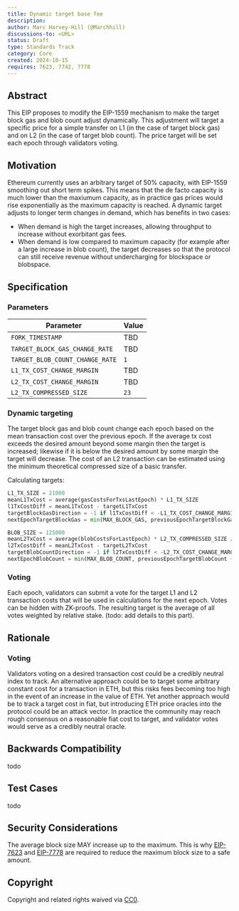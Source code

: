 ```yaml
---
title: Dynamic target base fee
description: 
author: Marc Harvey-Hill (@Marchhill)
discussions-to: <URL>
status: Draft
type: Standards Track
category: Core
created: 2024-10-15
requires: 7623, 7742, 7778
---
```


## Abstract

This EIP proposes to modify the EIP-1559 mechanism to make the target block gas and blob count adjust dynamically. This adjustment will target a specific price for a simple transfer on L1 (in the case of target block gas) and on L2 (in the case of target blob count). The price target will be set each epoch through validators voting.

## Motivation

Ethereum currently uses an arbitrary target of 50% capacity, with EIP-1559 smoothing out short term spikes. This means that the de facto capacity is much lower than the maxiumum capacity, as in practice gas prices would rise exponentially as the maximum capacity is reached. A dynamic target adjusts to longer term changes in demand, which has benefits in two cases:
- When demand is high the target increases, allowing throughput to increase without exorbitant gas fees.
- When demand is low compared to maximum capacity (for example after a large increase in blob count), the target decreases so that the protocol can still receive revenue without undercharging for blockspace or blobspace.

## Specification

### Parameters

| Parameter | Value |
| - | - |
| `FORK_TIMESTAMP` | TBD |
| `TARGET_BLOCK_GAS_CHANGE_RATE` | TBD |
| `TARGET_BLOB_COUNT_CHANGE_RATE` | `1` |
| `L1_TX_COST_CHANGE_MARGIN` | TBD |
| `L2_TX_COST_CHANGE_MARGIN` | TBD |
| `L2_TX_COMPRESSED_SIZE` | `23` |

### Dynamic targeting

The target block gas and blob count change each epoch based on the mean transaction cost over the previous epoch. If the average tx cost exceeds the desired amount beyond some margin then the target is increased; likewise if it is below the desired amount by some margin the target will decrease. The cost of an L2 transaction can be estimated using the minimum theoretical compressed size of a basic transfer.

Calculating targets:

```python
L1_TX_SIZE = 21000
meanL1TxCost = average(gasCostsForTxsLastEpoch) * L1_TX_SIZE
l1TxCostDiff = meanL1TxCost - targetL1TxCost
targetBlockGasDirection = -1 if l1TxCostDiff < -L1_TX_COST_CHANGE_MARGIN else (1 if l1TxCostDiff > L1_TX_COST_CHANGE_MARGIN else 0)
nextEpochTargetBlockGas = min(MAX_BLOCK_GAS, previousEpochTargetBlockGas + (targetBlockGasDirection * TARGET_BLOCK_GAS_CHANGE_RATE))

BLOB_SIZE = 125000
meanL2TxCost = average(blobCostsForLastEpoch) * L2_TX_COMPRESSED_SIZE / BLOB_SIZE
l2TxCostDiff = meanL2TxCost - targetL2TxCost
targetBlobCountDirection = -1 if l2TxCostDiff < -L2_TX_COST_CHANGE_MARGIN else (1 if l2TxCostDiff > L2_TX_COST_CHANGE_MARGIN else 0)
nextEpochBlobCount = min(MAX_BLOB_COUNT, previousEpochTargetBlobCount + (targetBlobCountDirection * TARGET_BLOB_COUNT_CHANGE_RATE))
```

### Voting

Each epoch, validators can submit a vote for the target L1 and L2 transaction costs that will be used in calculations for the next epoch. Votes can be hidden with ZK-proofs. The resulting target is the average of all votes weighted by relative stake. (todo: add details to this part).

## Rationale

### Voting

Validators voting on a desired transaction cost could be a credibly neutral index to track. An alternative approach could be to target some arbitrary constant cost for a transaction in ETH, but this risks fees becoming too high in the event of an increase in the value of ETH. Yet another approach would be to track a target cost in fiat, but introducing ETH price oracles into the protocol could be an attack vector. In practice the community may reach rough consensus on a reasonable fiat cost to target, and validator votes would serve as a credibly neutral oracle.

## Backwards Compatibility

todo

## Test Cases

todo

## Security Considerations

The average block size MAY increase up to the maximum. This is why [EIP-7623](./eip-7623.md) and [EIP-7778](./eip-7888.md) are required to reduce the maximum block size to a safe amount.

## Copyright

Copyright and related rights waived via [CC0](../LICENSE.md).
